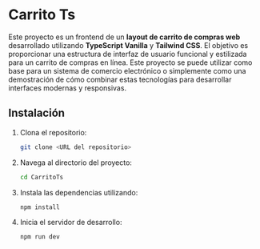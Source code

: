 
# Carrito Ts

Este proyecto es un frontend de un **layout de carrito de compras web** desarrollado utilizando **TypeScript Vanilla** y **Tailwind CSS**. El objetivo es proporcionar una estructura de interfaz de usuario funcional y estilizada para un carrito de compras en línea. Este proyecto se puede utilizar como base para un sistema de comercio electrónico o simplemente como una demostración de cómo combinar estas tecnologías para desarrollar interfaces modernas y responsivas.


## Instalación

1. Clona el repositorio:
   ```bash
   git clone <URL del repositorio>
   ```

2. Navega al directorio del proyecto:
   ```bash
   cd CarritoTs
   ```

3. Instala las dependencias utilizando:
   ```bash
   npm install
   ```

4. Inicia el servidor de desarrollo:
   ```bash
   npm run dev
   ```


